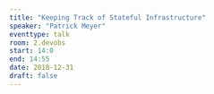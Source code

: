 ```yaml
---
title: "Keeping Track of Stateful Infrastructure"
speaker: "Patrick Meyer"
eventtype: talk
room: 2.devobs
start: 14:0
end: 14:55
date: 2018-12-31
draft: false
---
```

